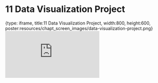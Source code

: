 # 11 Data Visualization Project
 
{type: iframe, title:11 Data Visualization Project, width:800, height:600, poster:resources/chapt_screen_images/data-visualization-project.png}
![](https://datatrail-jhu.github.io/07_dataviz/no_toc/data-visualization-project.html)
 

 
